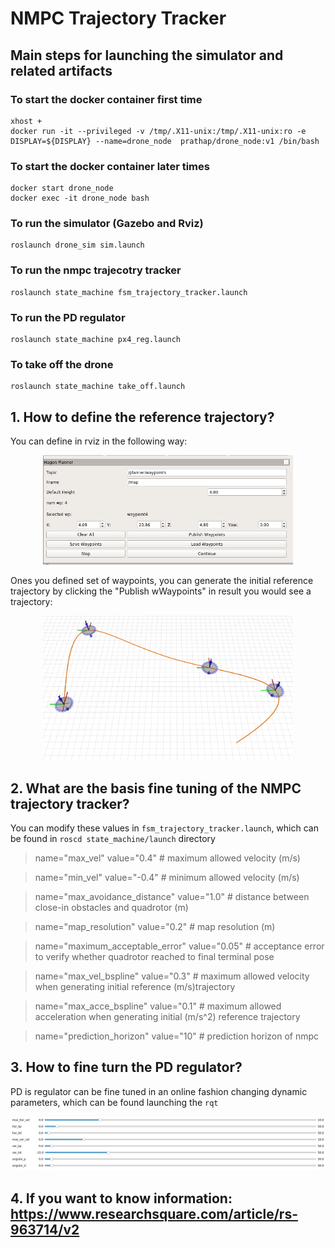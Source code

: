 # NMPC Trajectory Tracker 

## Main steps for launching the simulator and related artifacts 

### To start the docker container first time 
    xhost + 
    docker run -it --privileged -v /tmp/.X11-unix:/tmp/.X11-unix:ro -e DISPLAY=${DISPLAY} --name=drone_node  prathap/drone_node:v1 /bin/bash

### To start the docker container later times  
    docker start drone_node
    docker exec -it drone_node bash 

### To run the simulator (Gazebo and Rviz)
    roslaunch drone_sim sim.launch

### To run the nmpc trajecotry tracker 
    roslaunch state_machine fsm_trajectory_tracker.launch

### To run the PD regulator 
    roslaunch state_machine px4_reg.launch
    
### To take off the drone 
    roslaunch state_machine take_off.launch 

## 1. How to define the reference trajectory? 
   You can define in rviz in the following way:
   <p align="center">
    <img src="results/set_waypoints.png" width = "400"/>
   </p>

   Ones you defined set of waypoints, you can generate the initial reference trajectory by clicking the "Publish wWaypoints" in result you would see a trajectory:
   <p align="center">
    <img src="results/generated_trajectory.png" width = "400" />
   </p>

## 2. What are the basis fine tuning of the NMPC trajectory tracker?
   
   You can modify these values in `fsm_trajectory_tracker.launch`, which can be found in `roscd state_machine/launch` directory 
   
   > name="max_vel" value="0.4" # maximum allowed velocity (m/s)

   > name="min_vel" value="-0.4" # minimum allowed velocity (m/s)

   > name="max_avoidance_distance" value="1.0" # distance between close-in obstacles and quadrotor (m)

   > name="map_resolution" value="0.2" # map resolution (m)

   > name="maximum_acceptable_error" value="0.05" # acceptance error to verify whether quadrotor reached to final terminal pose 

   > name="max_vel_bspline" value="0.3" # maximum allowed velocity when generating initial reference (m/s)trajectory

   > name="max_acce_bspline" value="0.1" # maximum allowed acceleration when generating initial (m/s^2) reference trajectory

   > name="prediction_horizon" value="10" # prediction horizon of nmpc 
   

## 3. How to fine turn the PD regulator?
  PD is regulator can be fine tuned in an online fashion changing dynamic parameters, which can be found launching the `rqt` 
  <p align="center">
    <img src="results/pd_regulator.png" width = "1000" />
  </p>

## 4. If you want to know information: https://www.researchsquare.com/article/rs-963714/v2
